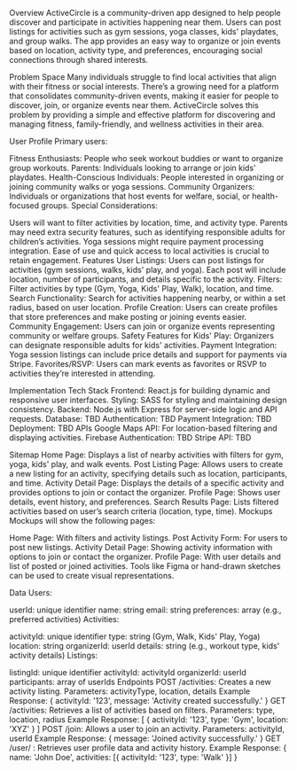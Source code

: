 Overview
ActiveCircle is a community-driven app designed to help people discover and participate in activities happening near them. Users can post listings for activities such as gym sessions, yoga classes, kids' playdates, and group walks. The app provides an easy way to organize or join events based on location, activity type, and preferences, encouraging social connections through shared interests.

Problem Space
Many individuals struggle to find local activities that align with their fitness or social interests. There’s a growing need for a platform that consolidates community-driven events, making it easier for people to discover, join, or organize events near them. ActiveCircle solves this problem by providing a simple and effective platform for discovering and managing fitness, family-friendly, and wellness activities in their area.

User Profile
Primary users:

Fitness Enthusiasts: People who seek workout buddies or want to organize group workouts.
Parents: Individuals looking to arrange or join kids' playdates. 
Health-Conscious Individuals: People interested in organizing or joining community walks or yoga sessions.
Community Organizers: Individuals or organizations that host events for welfare, social, or health-focused groups.
Special Considerations:

Users will want to filter activities by location, time, and activity type.
Parents may need extra security features, such as identifying responsible adults for children’s activities.
Yoga sessions might require payment processing integration.
Ease of use and quick access to local activities is crucial to retain engagement.
Features
User Listings: Users can post listings for activities (gym sessions, walks, kids' play, and yoga). Each post will include location, number of participants, and details specific to the activity.
Filters: Filter activities by type (Gym, Yoga, Kids' Play, Walk), location, and time.
Search Functionality: Search for activities happening nearby, or within a set radius, based on user location.
Profile Creation: Users can create profiles that store preferences and make posting or joining events easier.
Community Engagement: Users can join or organize events representing community or welfare groups.
Safety Features for Kids' Play: Organizers can designate responsible adults for kids' activities.
Payment Integration: Yoga session listings can include price details and support for payments via Stripe.
Favorites/RSVP: Users can mark events as favorites or RSVP to activities they’re interested in attending.

Implementation
Tech Stack
Frontend: React.js for building dynamic and responsive user interfaces.
Styling: SASS for styling and maintaining design consistency.
Backend: Node.js with Express for server-side logic and API requests.
Database: TBD
Authentication: TBD
Payment Integration: TBD
Deployment: TBD
APIs
Google Maps API: For location-based filtering and displaying activities.
Firebase Authentication: TBD
Stripe API: TBD

Sitemap
Home Page: Displays a list of nearby activities with filters for gym, yoga, kids' play, and walk events.
Post Listing Page: Allows users to create a new listing for an activity, specifying details such as location, participants, and time.
Activity Detail Page: Displays the details of a specific activity and provides options to join or contact the organizer.
Profile Page: Shows user details, event history, and preferences.
Search Results Page: Lists filtered activities based on user’s search criteria (location, type, time).
Mockups
Mockups will show the following pages:

Home Page: With filters and activity listings.
Post Activity Form: For users to post new listings.
Activity Detail Page: Showing activity information with options to join or contact the organizer.
Profile Page: With user details and list of posted or joined activities.
Tools like Figma or hand-drawn sketches can be used to create visual representations.

Data
Users:

userId: unique identifier
name: string
email: string
preferences: array (e.g., preferred activities)
Activities:

activityId: unique identifier
type: string (Gym, Walk, Kids' Play, Yoga)
location: string
organizerId: userId
details: string (e.g., workout type, kids' activity details)
Listings: 

listingId: unique identifier
activityId: activityId
organizerId: userId
participants: array of userIds
Endpoints
POST /activities: Creates a new activity listing.
Parameters: activityType, location, details 
Example Response: { activityId: '123', message: 'Activity created successfully.' }
GET /activities: Retrieves a list of activities based on filters. 
Parameters: type, location, radius
Example Response: [ { activityId: '123', type: 'Gym', location: 'XYZ' } ]
POST /join: Allows a user to join an activity.
Parameters: activityId, userId
Example Response: { message: 'Joined activity successfully.' }
GET /user/
: Retrieves user profile data and activity history.
Example Response: { name: 'John Doe', activities: [{ activityId: '123', type: 'Walk' }] }
